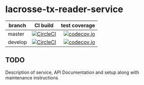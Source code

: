 # lacrosse-tx-reader-service

| branch | CI build | test coverage |
|--------|:--------:|--------------:|
| master  | [![CircleCI](https://circleci.com/gh/logreposit/lacrosse-tx-reader-service/tree/master.svg?style=shield)](https://circleci.com/gh/logreposit/lacrosse-tx-reader-service/tree/master)   | [![codecov.io](https://codecov.io/gh/logreposit/lacrosse-tx-reader-service/branch/master/graphs/badge.svg)](https://codecov.io/gh/logreposit/lacrosse-tx-reader-service/branch/master/graphs/badge.svg)   |
| develop | [![CircleCI](https://circleci.com/gh/logreposit/lacrosse-tx-reader-service/tree/develop.svg?style=shield)](https://circleci.com/gh/logreposit/lacrosse-tx-reader-service/tree/develop) | [![codecov.io](https://codecov.io/gh/logreposit/lacrosse-tx-reader-service/branch/develop/graphs/badge.svg)](https://codecov.io/gh/logreposit/lacrosse-tx-reader-service/branch/develop/graphs/badge.svg) |

## TODO

Description of service, API Documentation and setup along with maintenance instructions
